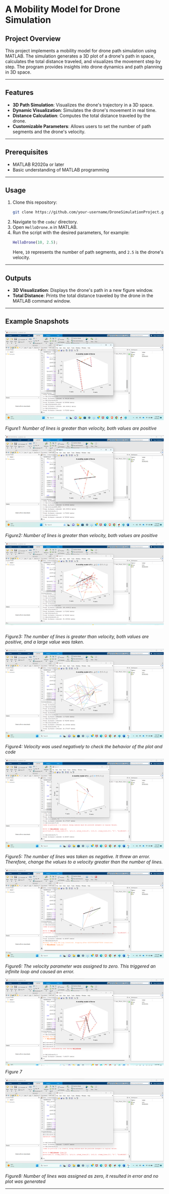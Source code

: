 # A Mobility Model for Drone Simulation

## Project Overview
This project implements a mobility model for drone path simulation using MATLAB. The simulation generates a 3D plot of a drone's path in space, calculates the total distance traveled, and visualizes the movement step by step. The program provides insights into drone dynamics and path planning in 3D space.

---

## Features
- **3D Path Simulation**: Visualizes the drone's trajectory in a 3D space.
- **Dynamic Visualization**: Simulates the drone's movement in real time.
- **Distance Calculation**: Computes the total distance traveled by the drone.
- **Customizable Parameters**: Allows users to set the number of path segments and the drone's velocity.

---

## Prerequisites
- MATLAB R2020a or later
- Basic understanding of MATLAB programming

---

## Usage
1. Clone this repository:
   ```bash
   git clone https://github.com/your-username/DroneSimulationProject.git
   ```
2. Navigate to the `code/` directory.
3. Open `HelloDrone.m` in MATLAB.
4. Run the script with the desired parameters, for example:
   ```matlab
   HelloDrone(10, 2.5);
   ```
   Here, `10` represents the number of path segments, and `2.5` is the drone's velocity.

---

## Outputs
- **3D Visualization**: Displays the drone's path in a new figure window.
- **Total Distance**: Prints the total distance traveled by the drone in the MATLAB command window.

---

## Example Snapshots
![Snapshot 1](Snapshots/snapshot1.png)

*Figure1: Number of lines is greater than velocity, both values are positive*


![Snapshot 2](Snapshots/snapshot2.png)

*Figure2: Number of lines is greater than velocity, both values are positive*


![Snapshot 3](Snapshots/snapshot3.png)

*Figure3: The number of lines is greater than velocity, both values are positive, and a large value was taken.*


![Snapshot 4](Snapshots/snapshot4.png)

*Figure4: Velocity was used negatively to check the behavior of the plot and code*


![Snapshot 5](Snapshots/snapshot5.png)

*Figure5: The number of lines was taken as negative. It threw an error. Therefore, change the values to a velocity greater than the number of lines.*


![Snapshot 6](Snapshots/snapshot6.png)

*Figure6: The velocity parameter was assigned to zero. This triggered an infinite loop and caused an error.*


![Snapshot 7](Snapshots/snapshot7.png)
*Figure 7*


![Snapshot 8](Snapshots/snapshot8.png)

*Figure8: Number of lines was assigned as zero, it resulted in error and no plot was generated*

---
